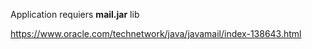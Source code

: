 Application requiers <b>mail.jar</b> lib 

https://www.oracle.com/technetwork/java/javamail/index-138643.html
